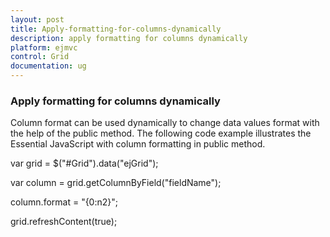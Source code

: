 ```yaml
---
layout: post
title: Apply-formatting-for-columns-dynamically
description: apply formatting for columns dynamically
platform: ejmvc
control: Grid
documentation: ug
---
```


### Apply formatting for columns dynamically

Column format can be used dynamically to change data values format with the help of the public method. The following code example illustrates the Essential JavaScript with column formatting in public method.

var grid = $("#Grid").data("ejGrid");

var column = grid.getColumnByField("fieldName");

column.format = "{0:n2}";

grid.refreshContent(true);



